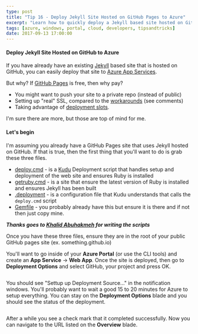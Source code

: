 ```yaml
---
type: post
title: "Tip 16 - Deploy Jekyll Site Hosted on GitHub Pages to Azure"
excerpt: "Learn how to quickly deploy a Jekyll based site hosted on GitHub Pages to Azure"
tags: [azure, windows, portal, cloud, developers, tipsandtricks]
date: 2017-09-13 17:00:00
---
```


#### Deploy Jekyll Site Hosted on GitHub to Azure

If you have already have an existing [Jekyll](https://jekyllrb.com/) based site that is hosted on GitHub, you can easily deploy that site to [Azure App Services](https://azure.microsoft.com/services/app-service/web?WT.mc_id=azure-azuredevtips-azureappsdev). 

But why? If [GitHub Pages](https://pages.github.com/) is free, then why pay?

* You might want to push your site to a private repo (instead of public)
* Setting up "real" SSL, compared to the [workarounds](https://css-tricks.com/switching-site-https-shoestring-budget/) (see comments)
* Taking advantage of [deployment slots](https://docs.microsoft.com/azure/app-service-web/web-sites-staged-publishing?WT.mc_id=docs-azuredevtips-azureappsdev). 

I'm sure there are more, but those are top of mind for me. 

#### Let's begin
I'm assuming you already have a GitHub Pages site that uses Jekyll hosted on GitHub. If that is true, then the first thing that you'll want to do is grab these three files. 

* [deploy.cmd](https://github.com/mbcrump/mbcrump.github.io/blob/master/deploy.cmd?WT.mc_id=github-azuredevtips-azureappsdev) - is a [Kudu](https://github.com/projectkudu/kudu?WT.mc_id=github-azuredevtips-azureappsdev) Deployment script that handles setup and deployment of the web site and ensures Ruby is installed
* [getruby.cmd](https://github.com/mbcrump/mbcrump.github.io/blob/master/getruby.cmd?WT.mc_id=github-azuredevtips-azureappsdev) - is a site that ensure the latest version of Ruby is installed and ensures Jekyll has been built
* [.deployment](https://github.com/mbcrump/mbcrump.github.io/blob/master/.deployment?WT.mc_id=github-azuredevtips-azureappsdev) - is a configuration file  that Kudu understands that calls the `deploy.cmd` script
* [Gemfile](https://github.com/mbcrump/mbcrump.github.io/blob/master/Gemfile?WT.mc_id=github-azuredevtips-azureappsdev) - you probably already have this but ensure it is there and if not then just copy mine. 

***Thanks goes to [Khalid Abuhakmeh](https://github.com/khalidabuhakmeh?WT.mc_id=github-azuredevtips-azureappsdev) for writing the scripts***

Once you have these three files, ensure they are in the root of your public GitHub pages site (ex. something.github.io)

You'll want to go inside of your **Azure Portal** (or use the CLI tools) and create an **App Service** -> **Web App**. Once the site is deployed, then go to **Deployment Options** and select GitHub, your project and press OK. 

<img :src="$withBase('/files/azuretip16.gif')">

You should see "Settup up Deployment Source..." in the notification windows. You'll probably want to wait a good 15 to 20 minutes for Azure to setup everything. You can stay on the **Deployment Options** blade and you should  see the status of the deployment. 

<img :src="$withBase('/files/fetchanddeploy.png')">

After a while you see a check mark that it completed successfully. Now you can navigate to the URL listed on the **Overview** blade. 
